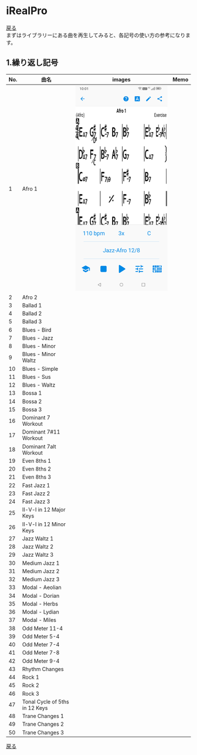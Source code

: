 # iRealPro
[戻る](./README.md)  
まずはライブラリーにある曲を再生してみると、各記号の使い方の参考になります。

## 1.繰り返し記号
|No.|曲名|images|Memo|
|---|---|---|---|
|1|Afro 1|<img src="images/01.png" alt="image">  ||
|2|Afro 2||||||1|
|3|Ballad 1||||||1|
|4|Ballad 2||||||1|
|5|Ballad 3||||||1|
|6|Blues - Bird||||||1|
|7|Blues - Jazz||||||1|
|8|Blues - Minor||||||1|
|9|Blues - Minor Waltz||||||1|
|10|Blues - Simple||||||1|
|11|Blues - Sus||||||1|
|12|Blues - Waltz||||||1|
|13|Bossa 1||||||1|
|14|Bossa 2||||||1|
|15|Bossa 3||||||1|
|16|Dominant 7 Workout||||||1|
|17|Dominant 7#11 Workout||||||1|
|18|Dominant 7alt Workout||||||1|
|19|Even 8ths 1||||||1|
|20|Even 8ths 2||||||1|
|21|Even 8ths 3||||||1|
|22|Fast Jazz 1||||||1|
|23|Fast Jazz 2||||||1|
|24|Fast Jazz 3||||||1|
|25|Ⅱ-Ⅴ-Ⅰ in 12 Major Keys||||||1|
|26|Ⅱ-Ⅴ-Ⅰ in 12 Minor Keys||||||1|
|27|Jazz Waltz 1||||||1|
|28|Jazz Waltz 2||||||1|
|29|Jazz Waltz 3||||||1|
|30|Medium Jazz 1||||||1|
|31|Medium Jazz 2||||||1|
|32|Medium Jazz 3||||||1|
|33|Modal - Aeolian||||||1|
|34|Modal - Dorian||||||1|
|35|Modal - Herbs||||||1|
|36|Modal - Lydian||||||1|
|37|Modal - Miles||||||1|
|38|Odd Meter 11-4||||||1|
|39|Odd Meter 5-4||||||1|
|40|Odd Meter 7-4||||||1|
|41|Odd Meter 7-8||||||1|
|42|Odd Meter 9-4||||||1|
|43|Rhythm Changes||||||1|
|44|Rock 1||||||1|
|45|Rock 2||||||1|
|46|Rock 3||||||1|
|47|Tonal Cycle of 5ths in 12 Keys||||||1|
|48|Trane Changes 1||||||1|
|49|Trane Changes 2||||||1|
|50|Trane Changes 3||||||1|

[戻る](./README.md)  